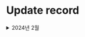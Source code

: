 # Update record

<details>
 <summary> 2024년 2월 </summary>
    The repository was created for management.
    Previous materials have been added.
    - GitTeamProject, MiniHomepage, WebHosting
    
    ⌨️ monthly coding
    - rockScissorsPaperWithAndroid
    - hero_animation
    - stopwatch
</details>